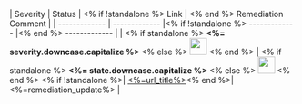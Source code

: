 | Severity  | Status | <% if !standalone %> Link | <% end %> Remediation Comment |
| ------------- | ------------- |<% if !standalone %>  ------------- |<% end %> ------------- |
| <% if standalone %> **<%= severity.downcase.capitalize %>** <% else %> <img height="30px" src="static-content/<%= severity.to_s.downcase %>.png"/> <% end %> | <% if standalone %> **<%= state.downcase.capitalize %>** <% else %> <img height="30px" src="static-content/<%= state.to_s.downcase %>.png"/> <% end %>  <% if !standalone %>| [ <%=url_title%>](<%=url%>)<% end %>| <%=remediation_update%> |

